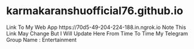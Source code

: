 # karmakaranshuofficial76.github.io
<p>Link To My Web App <url>https://70d5-49-204-224-188.in.ngrok.io</url> Note This Link May Change But I Will Update Here From Time To Time My Telegram Group Name : Entertainment</p>
